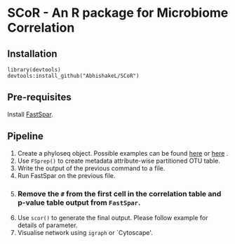 # SCoR - An R package for Microbiome Correlation

## Installation
```
library(devtools)
devtools:install_github("AbhishakeL/SCoR")
```
## Pre-requisites
Install [FastSpar](https://github.com/scwatts/fastspar).  

## Pipeline

1. Create a phyloseq object. Possible examples can be found [here](https://cryptick-lab.github.io/NGS-Analysis/_site/R-PhyloseqIntro.html) or [here](https://joey711.github.io/phyloseq/import-data.html) .
2. Use `FSprep()` to create metadata attribute-wise partitioned OTU table.
3. Write the output of the previous command to a file.
4. Run FastSpar on the previous file.
5. ### Remove the `#` from the first cell in the correlation table and p-value table output from `FastSpar`. ###
6. Use `scor()` to generate the final output. Please follow example for details of parameter.
7. Visualise network using `igraph` or `Cytoscape'.
